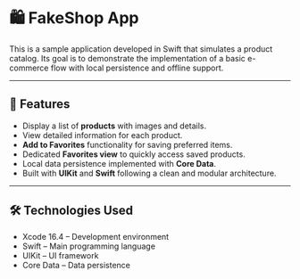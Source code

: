 # 🛍️ FakeShop App

This is a sample application developed in Swift that simulates a product catalog. Its goal is to demonstrate the implementation of a basic e-commerce flow with local persistence and offline support.

---

## 🧠 Features

- Display a list of **products** with images and details.  
- View detailed information for each product.  
- **Add to Favorites** functionality for saving preferred items.  
- Dedicated **Favorites view** to quickly access saved products.  
- Local data persistence implemented with **Core Data**.  
- Built with **UIKit** and **Swift** following a clean and modular architecture.  

---

## 🛠️ Technologies Used
- Xcode 16.4 – Development environment
- Swift – Main programming language
- UIKit – UI framework
- Core Data – Data persistence
